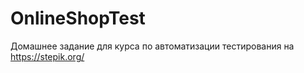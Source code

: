 # OnlineShopTest
 
Домашнее задание для курса по автоматизации тестирования на https://stepik.org/

